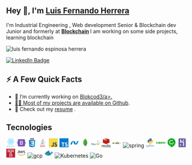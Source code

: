 <h2>Hey 👋, I'm
    <a href="https://www.linkedin.com/in/luiferch/">Luis Fernando Herrera
</a>
</h2>


<p>I'm Industrial Engineering , Web development Senior & Blockchain dev Junior
    and formerly at
    <strong>
        <a href="#">Blockchain</a>
    </strong>  I am working on some side projects, learning blockchain
 </p>
 <img src="https://github-readme-stats.vercel.app/api?username=Luif3rch&show_icons=true&count_private=true" alt="luis fernando espinosa herrera"/>

<p>
    <a href="https://www.linkedin.com/in/luiferch/">
        <img
            src="https://img.shields.io/badge/-@luiferch-0077B5?style=flat-square&amp;labelColor=0077B5&amp;logo=LinkedIn&amp;https://www.linkedin.com/in/luiferch/"
            alt="LinkedIn Badge"></a>
        </p>
                    <h2>⚡️ A Few Quick Facts</h2>
                    <ul>
                        <li>🔭 I’m currently working on
                            <a href="[https://github.com/Spiderpig86/Cirrus](https://www.blokcod3.com/)">Blokcod3/a>.</li>
                        <li>👨‍💻 Most of my projects are available on
                            <a href="">Github</a>.</li>
                        <li>📙 Check out my
                            <a href="">resume</a>
                        .</li>
                    </ul>
                    <h2>Tecnologies</h2>
                    <p align="left">
                        <img
                            src="https://raw.githubusercontent.com/devicons/devicon/master/icons/react/react-original-wordmark.svg"
                            alt="react"
                            width="25"
                            height="25"/>
                        <img
                            src="https://raw.githubusercontent.com/devicons/devicon/master/icons/bootstrap/bootstrap-plain.svg"
                            alt="bootstrap"
                            width="25"
                            height="25"/>
                        <img
                            src="https://raw.githubusercontent.com/devicons/devicon/master/icons/css3/css3-original-wordmark.svg"
                            alt="css3"
                            width="25"
                            height="25"/>
                        <img
                            src="https://raw.githubusercontent.com/devicons/devicon/master/icons/java/java-original-wordmark.svg"
                            alt="java"
                            width="25"
                            height="25"/>
                        <img
                            src="https://raw.githubusercontent.com/devicons/devicon/master/icons/javascript/javascript-original.svg"
                            alt="javascript"
                            width="25"
                            height="25"/>
                        <img
                            src="https://raw.githubusercontent.com/devicons/devicon/master/icons/typescript/typescript-original.svg"
                            alt="typescript"
                            width="25"
                            height="25"/>
                        <img
                            src="https://raw.githubusercontent.com/devicons/devicon/master/icons/dot-net/dot-net-original.svg"
                            alt=".NET"
                            width="25"
                            height="25"/>
                        <img
                            src="https://raw.githubusercontent.com/devicons/devicon/master/icons/mongodb/mongodb-original.svg"
                            alt="mongodb"
                            width="25"
                            height="25"/>
                        <img
                            src="https://raw.githubusercontent.com/devicons/devicon/master/icons/mysql/mysql-original-wordmark.svg"
                            alt="mysql"
                            width="25"
                            height="25"/>
                        <img
                            src="https://raw.githubusercontent.com/devicons/devicon/master/icons/redis/redis-original-wordmark.svg"
                            alt="redis"
                            width="25"
                            height="25"/>
                        <img
                            src="https://raw.githubusercontent.com/devicons/devicon/master/icons/nodejs/nodejs-original-wordmark.svg"
                            alt="nodejs"
                            width="25"
                            height="25"/>
                        <img
                            src="https://www.vectorlogo.zone/logos/springio/springio-icon.svg"
                            alt="spring"
                            width="25"
                            height="25"/>
                        <img
                            src="https://raw.githubusercontent.com/devicons/devicon/master/icons/python/python-original-wordmark.svg"
                            alt="python"
                            width="25"
                            height="25"/>
                        <img
                            src="https://raw.githubusercontent.com/devicons/devicon/master/icons/nginx/nginx-original.svg"
                            alt="nginx"
                            width="25"
                            height="25"/>
                        <img
                            src="https://raw.githubusercontent.com/devicons/devicon/master/icons/cucumber/cucumber-plain.svg"
                            alt="cucumber"
                            width="25"
                            height="25"/>
                        <img
                            src="https://raw.githubusercontent.com/devicons/devicon/master/icons/heroku/heroku-plain.svg"
                            alt="heroku"
                            width="25"
                            height="25"/>
                        <img
                            src="https://raw.githubusercontent.com/devicons/devicon/master/icons/travis/travis-plain.svg"
                            alt="travis"
                            width="25"
                            height="25"/>
                        <img
                            src="https://raw.githubusercontent.com/github/explore/80688e429a7d4ef2fca1e82350fe8e3517d3494d/topics/aws/aws.png"
                            alt="aws"
                            width="25"
                            height="25"/>
                        <img
                            src="https://www.vectorlogo.zone/logos/google_cloud/google_cloud-icon.svg"
                            alt="gcp"
                            width="25"
                            height="25"/>
                        <img
                            src="https://raw.githubusercontent.com/devicons/devicon/master/icons/docker/docker-original.svg"
                            alt="Docker"
                            width="25"
                            height="25"/>
                        <img
                            src="https://www.vectorlogo.zone/logos/kubernetes/kubernetes-icon.svg"
                            alt="Kubernetes"
                            width="25"
                            height="25"/>
                        <img
                            src="https://cdn.jsdelivr.net/gh/devicons/devicon/icons/go/go-original.svg"
                            alt="Go"
                            width="25"
                            height="25"/>
                    </p>
             
                      
                      



